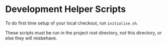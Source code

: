 # Development Helper Scripts

To do first time setup of your local checkout, run `initialise.sh`.

These scripts must be run in the project root directory, not this directory, or else they will misbehave.
